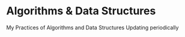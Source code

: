 # Algorithms & Data Structures
My Practices of Algorithms and Data Structures
Updating periodically
